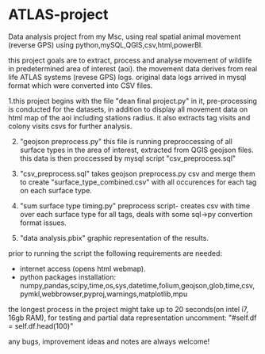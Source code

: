 # ATLAS-project
Data analysis project from my Msc, using real spatial animal movement (reverse GPS) using python,mySQL,QGIS,csv,html,powerBI.

this project goals are to extract, process and analyse movement of wildlife in predetermined area of interest (aoi).
the movement data derives from real life ATLAS systems (revese GPS) logs.
original data logs arrived in mysql format which were converted into CSV files.

1.this project begins with the file "dean final project.py"
in it, pre-processing is conducted for the datasets, in addition to display all movement data on html map of the aoi including stations radius.
it also extracts tag visits and colony visits csvs for further analysis.

2. "geojson preprocess.py" 
this file is running preproccessing of all surface types in the area of interest, extracted from QGIS geojson files.
this data is then proccessed by mysql script "csv_preprocess.sql"

3. "csv_preprocess.sql"
takes geojson preprocess.py csv and merge them to create "surface_type_combined.csv" with all occurences for each tag on each surface type.

4. "sum surface type timing.py"
preprocess script- creates csv with time over each surface type for all tags, deals with some sql->py convertion format issues.

5. "data analysis.pbix"
graphic representation of the results.



prior to running the script the following requirements are needed:
- internet access (opens html webmap).
- python packages installation:
numpy,pandas,scipy,time,os,sys,datetime,folium,geojson,glob,time,csv,pymkl,webbrowser,pyproj,warnings,matplotlib,mpu


the longest process in the project might take up to 20 seconds(on intel i7, 16gb RAM),
for testing and partial data representation uncomment: "#self.df = self.df.head(100)"

any bugs, improvement ideas and notes are always welcome!






